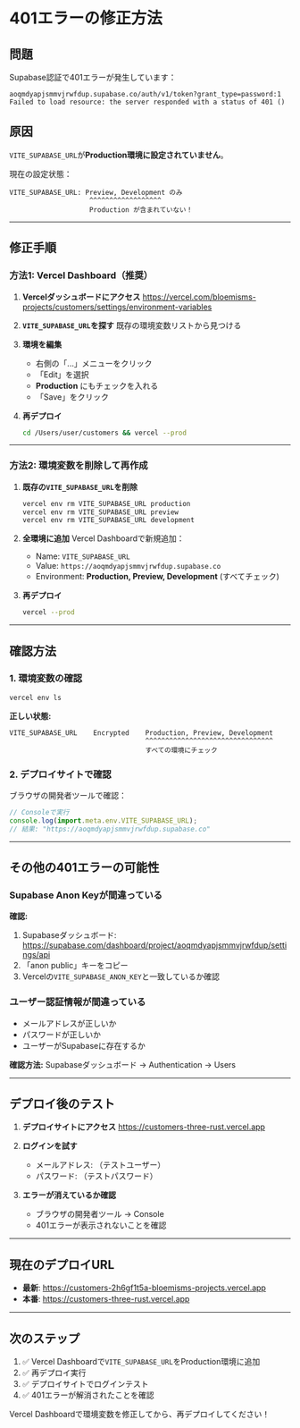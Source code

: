 # 401エラーの修正方法

## 問題

Supabase認証で401エラーが発生しています：
```
aoqmdyapjsmmvjrwfdup.supabase.co/auth/v1/token?grant_type=password:1 Failed to load resource: the server responded with a status of 401 ()
```

## 原因

`VITE_SUPABASE_URL`が**Production環境に設定されていません**。

現在の設定状態：
```
VITE_SUPABASE_URL: Preview, Development のみ
                    ^^^^^^^^^^^^^^^^^^
                    Production が含まれていない！
```

---

## 修正手順

### 方法1: Vercel Dashboard（推奨）

1. **Vercelダッシュボードにアクセス**
   https://vercel.com/bloemisms-projects/customers/settings/environment-variables

2. **`VITE_SUPABASE_URL`を探す**
   既存の環境変数リストから見つける

3. **環境を編集**
   - 右側の「...」メニューをクリック
   - 「Edit」を選択
   - **Production** にもチェックを入れる
   - 「Save」をクリック

4. **再デプロイ**
   ```bash
   cd /Users/user/customers && vercel --prod
   ```

---

### 方法2: 環境変数を削除して再作成

1. **既存の`VITE_SUPABASE_URL`を削除**
   ```bash
   vercel env rm VITE_SUPABASE_URL production
   vercel env rm VITE_SUPABASE_URL preview
   vercel env rm VITE_SUPABASE_URL development
   ```

2. **全環境に追加**
   Vercel Dashboardで新規追加：
   - Name: `VITE_SUPABASE_URL`
   - Value: `https://aoqmdyapjsmmvjrwfdup.supabase.co`
   - Environment: **Production, Preview, Development** (すべてチェック)

3. **再デプロイ**
   ```bash
   vercel --prod
   ```

---

## 確認方法

### 1. 環境変数の確認
```bash
vercel env ls
```

**正しい状態:**
```
VITE_SUPABASE_URL    Encrypted    Production, Preview, Development
                                  ^^^^^^^^^^^^^^^^^^^^^^^^^^^^^^^^
                                  すべての環境にチェック
```

### 2. デプロイサイトで確認

ブラウザの開発者ツールで確認：
```javascript
// Consoleで実行
console.log(import.meta.env.VITE_SUPABASE_URL);
// 結果: "https://aoqmdyapjsmmvjrwfdup.supabase.co"
```

---

## その他の401エラーの可能性

### Supabase Anon Keyが間違っている

**確認:**
1. Supabaseダッシュボード: https://supabase.com/dashboard/project/aoqmdyapjsmmvjrwfdup/settings/api
2. 「anon public」キーをコピー
3. Vercelの`VITE_SUPABASE_ANON_KEY`と一致しているか確認

### ユーザー認証情報が間違っている

- メールアドレスが正しいか
- パスワードが正しいか
- ユーザーがSupabaseに存在するか

**確認方法:**
Supabaseダッシュボード → Authentication → Users

---

## デプロイ後のテスト

1. **デプロイサイトにアクセス**
   https://customers-three-rust.vercel.app

2. **ログインを試す**
   - メールアドレス: （テストユーザー）
   - パスワード: （テストパスワード）

3. **エラーが消えているか確認**
   - ブラウザの開発者ツール → Console
   - 401エラーが表示されないことを確認

---

## 現在のデプロイURL

- **最新**: https://customers-2h6gf1t5a-bloemisms-projects.vercel.app
- **本番**: https://customers-three-rust.vercel.app

---

## 次のステップ

1. ✅ Vercel Dashboardで`VITE_SUPABASE_URL`をProduction環境に追加
2. ✅ 再デプロイ実行
3. ✅ デプロイサイトでログインテスト
4. ✅ 401エラーが解消されたことを確認

Vercel Dashboardで環境変数を修正してから、再デプロイしてください！

